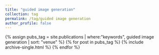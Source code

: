 ```yaml
---
title: "guided image generation"
collection: tag
permalink: /tag/guided image generation
author_profile: false
---
```

{% assign pubs_tag = site.publications | where:"keywords", guided image generation | sort: "venue" %}
{% for post in pubs_tag %}
  {% include archive-single.html %}
{% endfor %}